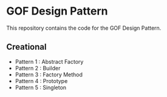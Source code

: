 # GOF Design Pattern

This repository contains the code for the GOF Design Pattern.

## Creational 

* Pattern 1 : Abstract Factory
* Pattern 2 : Builder
* Pattern 3 : Factory Method
* Pattern 4 : Prototype 
* Pattern 5 : Singleton
